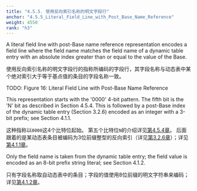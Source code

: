 ```yaml
---
title: "4.5.5. 使用反向索引名称的明文字段行"
anchor: "4.5.5_Literal_Field_Line_with_Post_Base_Name_Reference"
weight: 4550
rank: "h3"
---
```


A literal field line with post-Base name reference representation encodes a field line where the field name matches the field name of a dynamic table entry with an absolute index greater than or equal to the value of the Base.

使用反向索引名称的明文字段行的指称所编码的字段行，其字段名称与动态表中某个绝对索引大于等于基点值的条目的字段名称一致。

TODO: Figure 16: Literal Field Line with Post-Base Name Reference

This representation starts with the '0000' 4-bit pattern. The fifth bit is the 'N' bit as described in Section 4.5.4. This is followed by a post-Base index of the dynamic table entry (Section 3.2.6) encoded as an integer with a 3-bit prefix; see Section 4.1.1.

这种指称以`0000`这4个比特位起始。
第五个比特位`N`的介绍详见[第4.5.4章]()。
后面跟着的是某动态表条目被编码为3位前缀整型的反向索引（详见[第3.2.6章]()）；详见[第4.1.1章]()。

Only the field name is taken from the dynamic table entry; the field value is encoded as an 8-bit prefix string literal; see Section 4.1.2.

只有字段名称取自动态表中的条目；字段的值使用8位前缀的明文字符串来编码；详见[第4.1.2章]()。
